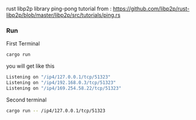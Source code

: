 rust libp2p library ping-pong tutorial from : https://github.com/libp2p/rust-libp2p/blob/master/libp2p/src/tutorials/ping.rs

### Run

First Terminal

```sh
cargo run
```

you will get like this

```sh
Listening on "/ip4/127.0.0.1/tcp/51323"
Listening on "/ip4/192.168.0.3/tcp/51323"
Listening on "/ip4/169.254.58.22/tcp/51323"
```

Second terminal

```sh
cargo run -- /ip4/127.0.0.1/tcp/51323
```
